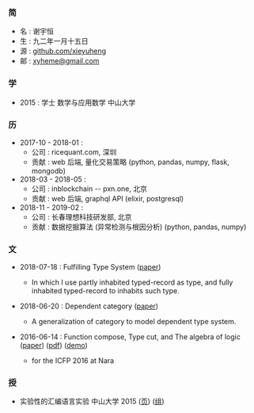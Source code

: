### 简

  - 名 : 谢宇恒
  - 生 : 九二年一月十五日
  - 源 : [github.com/xieyuheng](https://github.com/xieyuheng)
  - 邮 : xyheme@gmail.com

### 学

  - 2015 : 学士 数学与应用数学 中山大学

### 历

  - 2017-10 - 2018-01 :
    - 公司 : ricequant.com, 深圳
    - 贡献 : web 后端, 量化交易策略 (python, pandas, numpy, flask, mongodb)
  - 2018-03 - 2018-05 :
    - 公司 : inblockchain -- pxn.one, 北京
    - 贡献 : web 后端, graphql API (elixir, postgresql)
  - 2018-11 - 2019-02 :
    - 公司 : 长春理想科技研发部, 北京
    - 贡献 : 数据挖掘算法 (异常检测与根因分析) (python, pandas, numpy)

### 文

  - 2018-07-18 : Fulfilling Type System
    ([paper](https://xieyuheng.github.io/writing/fulfilling-type-system.html))
    - In which I use partly inhabited typed-record as type,
      and fully inhabited typed-record to inhabits such type.

  - 2018-06-20 : Dependent category
    ([paper](https://xieyuheng.github.io/writing/dependent-category.html))
    - A generalization of category to model dependent type system.

  - 2016-06-14 : Function compose, Type cut, and The algebra of logic
    ([paper](https://xieyuheng.github.io/writing/function-compose-type-cut.html))
    ([pdf](http://xieyuheng.github.io/paper/function-compose-type-cut.pdf))
    ([demo](https://xieyuheng.github.io/writing/function-compose-type-cut--demo))
    - for the ICFP 2016 at Nara

### 授

  - 实验性的汇编语言实验 中山大学 2015
    ([页](http://the-little-language-designer.github.io/cicada-nymph/course/contents.html))
    ([组](https://github.com/the-little-language-designer))

